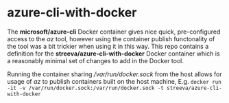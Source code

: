 # azure-cli-with-docker
The **microsoft/azure-cli** Docker container gives nice quick, pre-configured access to the *az* tool, however using the container publish functonality of the tool was a bit trickier when using it in this way.  This repo contains a definition for the **streeva/azure-cli-with-docker** Docker container which is a reasonably minimal set of changes to add in the Docker tool.

Running the container sharing */var/run/docker.sock* from the host allows for usage of *az* to publish containers built on the host machine, E.g.
```docker run -it -v /var/run/docker.sock:/var/run/docker.sock -t streeva/azure-cli-with-docker```